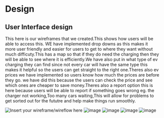# Design

## User Interface design
This here is our wireframes that we created.This shows how users will be able to access this. WE have implemented drop downs as this makes it more user friendly and easier for users to get to where they want without much difficuty.This has a map so that if they do need the charging then they will be able to see where it is efficiently.We have also put in what type of ev charging they can find since not every car will have the same type this makes it helpful so the users can get straight to the right one.Theres also ev prices we have implemented so users know how much the prices are before they go. we have did this because the users can check the price and see which ones are cheaper to save money.Theres also a report option this is here because users will be able to report if something goes wrong eg. the charger not working,Too many cars waiting,This will allow for problems to get sorted out for the fututre and help make things run smoothly.

![Insert your wireframe/wireflow here](![image](https://github.com/y2-aidid/Electric-Vehicle-Charging-Points/assets/148769173/0956203a-1e11-4935-b290-72896f11c978)
)
![image](https://github.com/y2-aidid/Electric-Vehicle-Charging-Points/assets/148769173/2b06375d-1435-417e-9ad0-d92a80da87e3)
![image](https://github.com/y2-aidid/Electric-Vehicle-Charging-Points/assets/148769173/bcd5c3e7-520f-44f1-ad3d-6e4de067f723)
![image](https://github.com/y2-aidid/Electric-Vehicle-Charging-Points/assets/148769173/fbba2733-1375-412d-ae9d-ad1fd59e72f8)
![image](https://github.com/y2-aidid/Electric-Vehicle-Charging-Points/assets/148769173/b91f6473-5b2d-49e9-bd24-4e5531449850)


